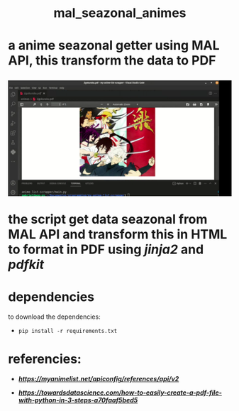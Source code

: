 <h1 align="center">mal_seazonal_animes<h1>

**a anime seazonal getter using MAL API, this transform the data to PDF**

[![scripting_running](./assets/thumbnail.png)](./assets/scripting_running.webm)

the script get data seazonal from **MAL API** and transform this in HTML to format in PDF using ***jinja2*** and ***pdfkit***

# dependencies

to download the dependencies:

- `pip install -r requirements.txt`

# referencies:

- ***https://myanimelist.net/apiconfig/references/api/v2***

- ***https://towardsdatascience.com/how-to-easily-create-a-pdf-file-with-python-in-3-steps-a70faaf5bed5***